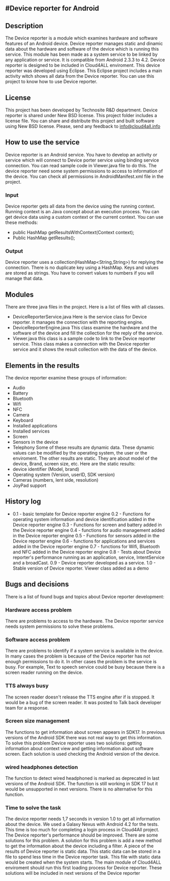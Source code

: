 ## #Device reporter for Android

## Description
The Device reporter is a module which examines hardware and software features of an Android device.
Device reporter manages static and dinamic data about the hardware and software of the device which is running this service.
This module has been made as a system service to be linked by any application or service. It is compatible from Android 2.3.3 to 4.2.
Device reporter is designed to be included in Cloud4ALL enviroment.
This device reporter was developed using Eclipse. This Eclipse project includes a main activity witch shows all data from the Device reporter. You can use this project to know how to use Device reporter. 

## License
This project has been developed by Technosite R&D department.
Device reporter is shared under New BSD license. This project folder includes a license file.
You can share and distribute this project and built software using New BSD license.
Please, send any feedback to info@cloud4all.info

## How to use the service
Device reporter is an Android service. You have to develop an activity or service which will connect to Device porter service using binding service connection.
You can read sample code in Viewer.java file to do this.
The device reporter need some system permissions to access to information of the device.
You can check all permissions in AndroidManifest.xml file in the project.

### Input
Device reporter gets all data from the device using the running context. Running context is an Java concept about an execution process.
You can get device data using a custom context or the current context. You can use these methods:

- public HashMap getResultsWithContext(Context context);
- Public HashMap getResults();

### Output
Device reporter uses a collection(HashMap<String,String>) for replying the connection.
There is no duplicate key using a HashMap. Keys and values are stored as strings. You have to convert values to numbers if you will manage that data.

## Modules
There are three java files in the project. Here is a list of files with all classes. 
- DeviceReporterService.java
Here is the service class for Device reporter. it manages the connection with the reporting engine.
- DeviceReporterEngine.java
This class examine the hardware and the software of the device and fill the collection for the reply of the service.
- Viewer.java
this class is a sample code to link to the Device reporter service. Thiss class makes a connection with the Device reporter service and it shows the result collection with the data of the device.

## Elements in the results
The device reporter examine these groups of information:
- Audio
- Battery
- Bluetooth
- Wifi
- NFC
- Camera
- Keyboard
- Installed applications 
- Installed services
- Screen
- Sensors in the device
- Telephony 
Some of these results are dynamic data. These dynamic values can be modified by the operating system, the user or the enviroment. The other results are static. They are about model of the device, Brand, screen size, etc.
Here are the static results:
- device identifier (Model, brand)
- Operating system (Version, userID, SDK version)
- Cameras (numbers, lent side, resolution)
- JoyPad support

## History log
- 0.1 - basic template for Device reporter engine
0.2 - Functions for operating system information and device identification added in the Device reporter engine
0.3 - Functions for screen and battery added in the Device reporter engine
0.4 - functions for audio management added in the Device reporter engine
0.5 - Functions for sensors added in the Device reporter engine
0.6 - functions for applications and services added in the Device reporter engine
0.7 - functions for Wifi, Bluetooth and NFC added in the Device reporter engine
0.8 - Tests about Device reporter's performance running as an application, service, IntentService and a broadCast.
0.9 - Device reporter developed as a service.
1.0 - Stable version of Device reporter. Viewer class added as a demo

## Bugs and decisions
There is a list of found bugs and topics about Device reporter development:

### Hardware access problem
There are problems to access to the hardware. The Device reporter service needs system permissions to solve these problems.

### Software access problem
There are problems to identify if a system service is available in the device. In many cases the problem is because of the Device reporter has not enough permissions to do it.
In other cases the problem is the service is busy. For example, Text to speech service could be busy because there is a screen reader running on the device.

### TTS always busy
The screen reader doesn't release the TTS engine after if is stopped. It would be a bug of the screen reader. It was posted to Talk back developer team for a response.

### Screen size management
The functions to get information about screen appears in SDK17. In previous versions of the Android SDK there was not real way to get this information. 
To solve this problem Device reporter uses two solutions: getting information about context view and getting information about software screen. 
Each solution is used checking the Android version of the device.

### wired headphones detection
The function to detect wired headphoned is marked as deprecated in last versions of the Android SDK.
The function is still working in SDK 17 but it would be unsupported in next versions.
There is no alternative for this function.

### Time to solve the task
The device reporter needs 1,7 seconds in version 1.0 to get all information about the device. We used a Galaxy Nexus with Android 4.2 for the tests.
This time is too much for completing a login process in Cloud4All project. The Device reporter's performance should be improved.
There are some solutions for this problem.
A solution for this problem is add a new method to get the information about the device including a filter.
A piece of the results of Device reporter is static data. This static data can be stored in a file to spend less time in the Device reporter task.
This file with static data would be created when the system starts. The main module of Cloud4ALL enviroment should run this first loading process for Device reporter.
These solutions will be included in next versions of the Device reporter